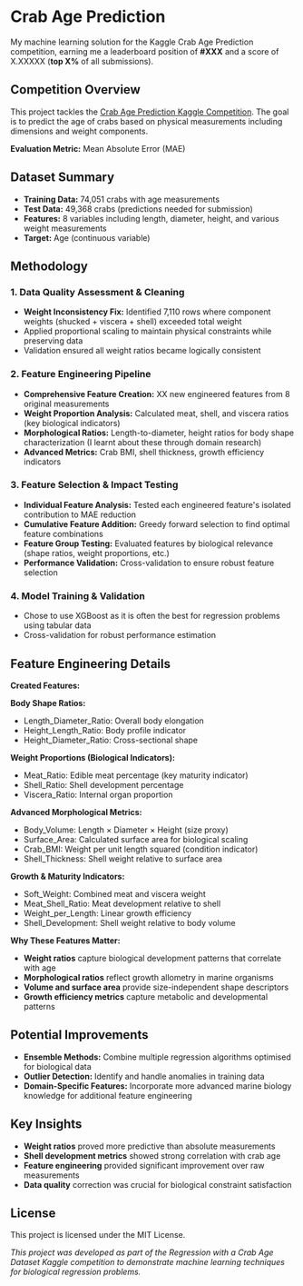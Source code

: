 # Crab Age Prediction
My machine learning solution for the Kaggle Crab Age Prediction competition, earning me a leaderboard position of **#XXX** and a score of X.XXXXX (**top X%** of all submissions).

<!-- Add your leaderboard screenshot here -->

## Competition Overview
This project tackles the [Crab Age Prediction Kaggle Competition](https://www.kaggle.com/competitions/playground-series-s3e16/overview). The goal is to predict the age of crabs based on physical measurements including dimensions and weight components.

**Evaluation Metric:** Mean Absolute Error (MAE)


## Dataset Summary
- **Training Data:** 74,051 crabs with age measurements
- **Test Data:** 49,368 crabs (predictions needed for submission) 
- **Features:** 8 variables including length, diameter, height, and various weight measurements
- **Target:** Age (continuous variable)


## Methodology

### 1. Data Quality Assessment & Cleaning
- **Weight Inconsistency Fix:** Identified 7,110 rows where component weights (shucked + viscera + shell) exceeded total weight
- Applied proportional scaling to maintain physical constraints while preserving data
- Validation ensured all weight ratios became logically consistent

### 2. Feature Engineering Pipeline
- **Comprehensive Feature Creation:** XX new engineered features from 8 original measurements
- **Weight Proportion Analysis:** Calculated meat, shell, and viscera ratios (key biological indicators)
- **Morphological Ratios:** Length-to-diameter, height ratios for body shape characterization (I learnt about these through domain research)
- **Advanced Metrics:** Crab BMI, shell thickness, growth efficiency indicators

### 3. Feature Selection & Impact Testing
- **Individual Feature Analysis:** Tested each engineered feature's isolated contribution to MAE reduction
- **Cumulative Feature Addition:** Greedy forward selection to find optimal feature combinations
- **Feature Group Testing:** Evaluated features by biological relevance (shape ratios, weight proportions, etc.)
- **Performance Validation:** Cross-validation to ensure robust feature selection

### 4. Model Training & Validation
- Chose to use XGBoost as it is often the best for regression problems using tabular data
- Cross-validation for robust performance estimation


## Feature Engineering Details

**Created Features:**

**Body Shape Ratios:**
- Length_Diameter_Ratio: Overall body elongation
- Height_Length_Ratio: Body profile indicator
- Height_Diameter_Ratio: Cross-sectional shape

**Weight Proportions (Biological Indicators):**
- Meat_Ratio: Edible meat percentage (key maturity indicator)
- Shell_Ratio: Shell development percentage
- Viscera_Ratio: Internal organ proportion

**Advanced Morphological Metrics:**
- Body_Volume: Length × Diameter × Height (size proxy)
- Surface_Area: Calculated surface area for biological scaling
- Crab_BMI: Weight per unit length squared (condition indicator)
- Shell_Thickness: Shell weight relative to surface area

**Growth & Maturity Indicators:**
- Soft_Weight: Combined meat and viscera weight
- Meat_Shell_Ratio: Meat development relative to shell
- Weight_per_Length: Linear growth efficiency
- Shell_Development: Shell weight relative to body volume

**Why These Features Matter:**
- **Weight ratios** capture biological development patterns that correlate with age
- **Morphological ratios** reflect growth allometry in marine organisms
- **Volume and surface area** provide size-independent shape descriptors
- **Growth efficiency metrics** capture metabolic and developmental patterns


## Potential Improvements
- **Ensemble Methods:** Combine multiple regression algorithms optimised for biological data
- **Outlier Detection:** Identify and handle anomalies in training data
- **Domain-Specific Features:** Incorporate more advanced marine biology knowledge for additional feature engineering


## Key Insights
- **Weight ratios** proved more predictive than absolute measurements
- **Shell development metrics** showed strong correlation with crab age
- **Feature engineering** provided significant improvement over raw measurements
- **Data quality** correction was crucial for biological constraint satisfaction


## License
This project is licensed under the MIT License.

*This project was developed as part of the Regression with a Crab Age Dataset Kaggle competition to demonstrate machine learning techniques for biological regression problems.*
